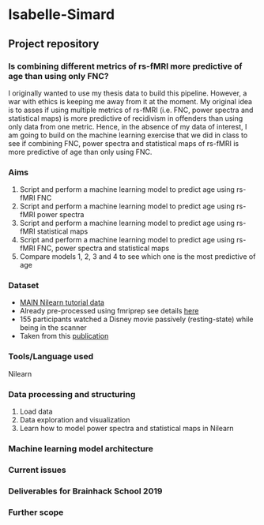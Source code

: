 # Isabelle-Simard

## Project repository

### Is combining different metrics of rs-fMRI more predictive of age than using only FNC?

I originally wanted to use my thesis data to build this pipeline. However, a war with ethics is keeping me away from it at the moment. My original idea is to asses if using multiple metrics of rs-fMRI (i.e. FNC, power spectra and statistical maps) is more predictive of recidivism in offenders than using only data from one metric. Hence, in the absence of my data of interest, I am going to build on the machine learning exercise that we did in class to see if combining FNC, power spectra and statistical maps of rs-fMRI is more predictive of age than only using FNC.

### Aims

1. Script and perform a machine learning model to predict age using rs-fMRI FNC
2. Script and perform a machine learning model to predict age using rs-fMRI power spectra
3. Script and perform a machine learning model to predict age using rs-fMRI statistical maps
4. Script and perform a machine learning model to predict age using rs-fMRI FNC, power spectra and statistical maps
5. Compare models 1, 2, 3 and 4 to see which one is the most predictive of age

### Dataset

* [MAIN Nilearn tutorial data](https://osf.io/5hju4/)
* Already pre-processed using fmriprep see details [here](https://osf.io/wjtyq/)
* 155 participants watched a Disney movie passively (resting-state) while being in the scanner
* Taken from this [publication](https://www.ncbi.nlm.nih.gov/pubmed/29531321)

### Tools/Language used

Nilearn

### Data processing and structuring

1. Load data
2. Data exploration and visualization
3. Learn how to model power spectra and statistical maps in Nilearn

### Machine learning model architecture

### Current issues

### Deliverables for Brainhack School 2019

### Further scope

